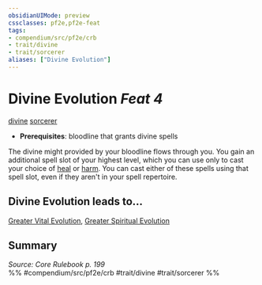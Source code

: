 ```yaml
---
obsidianUIMode: preview
cssclasses: pf2e,pf2e-feat
tags:
- compendium/src/pf2e/crb
- trait/divine
- trait/sorcerer
aliases: ["Divine Evolution"]
---
```

# Divine Evolution  *Feat 4*  
[divine](rules/traits/divine.md "Divine Tradition Trait")  [sorcerer](rules/traits/sorcerer.md "Sorcerer Class Trait")  

- **Prerequisites**: bloodline that grants divine spells

The divine might provided by your bloodline flows through you. You gain an additional spell slot of your highest level, which you can use only to cast your choice of [heal](compendium/spells/heal.md) or [harm](compendium/spells/harm.md). You can cast either of these spells using that spell slot, even if they aren't in your spell repertoire.

## Divine Evolution leads to...

[Greater Vital Evolution](compendium/feats/greater-vital-evolution.md), [Greater Spiritual Evolution](compendium/feats/greater-spiritual-evolution-apg.md)

## Summary

*Source: Core Rulebook p. 199*  
%% #compendium/src/pf2e/crb #trait/divine #trait/sorcerer %%